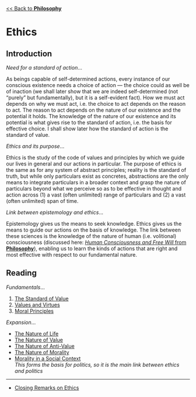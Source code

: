 [<< Back to **Philosophy**](https://pranigopu.github.io/philosophy)

# Ethics
## Introduction
_Need for a standard of action_...

As beings capable of self-determined actions, every instance of our conscious existence needs a choice of action — the choice could as well be of inaction (we shall later show that we are indeed self-determined (not “purely” but fundamentally), but it is a self-evident fact). How we must act depends on why we must act, i.e. the choice to act depends on the reason to act. The reason to act depends on the nature of our existence and the potential it holds. The knowledge of the nature of our existence and its potential is what gives rise to the standard of action, i.e. the basis for effective choice. I shall show later how the standard of action is the standard of value.

_Ethics and its purpose_...

Ethics is the study of the code of values and principles by which we guide our lives in general and our actions in particular. The purpose of ethics is the same as for any system of abstract principles; reality is the standard of truth, but while only particulars exist as concretes, abstractions are the only means to integrate particulars in a broader context and grasp the nature of particulars beyond what we perceive so as to be effective in thought and action across (1) a vast (often unlimited) range of particulars and (2) a vast (often unlimited) span of time.

_Link between epistemology and ethics_...

Epistemology gives us the means to seek knowledge. Ethics gives us the means to guide our actions on the basis of knowledge. The link between these sciences is the knowledge of the nature of human (i.e. volitional) consciousness (discussed here: [_Human Consciousness and Free Will_ from **Philosophy**](https://pranigopu.github.io/philosophy/human-consciousness-and-free-will.html)), enabling us to learn the kinds of actions that are right and most effective with respect to our fundamental nature.

## Reading
_Fundamentals_...
1. [The Standard of Value](https://pranigopu.github.io/philosophy/ethics/1-standard-of-value.html)
2. [Values and Virtues](https://pranigopu.github.io/philosophy/ethics/2-values-and-virtues.html)
3. [Moral Principles](https://pranigopu.github.io/philosophy/ethics/3-moral-principles.html)

_Expansion_...

- [The Nature of Life](https://pranigopu.github.io/philosophy/ethics/nature-of-life.html)
- [The Nature of Value](https://pranigopu.github.io/philosophy/ethics/nature-of-value.html)
- [The Nature of Anti-Value](https://pranigopu.github.io/philosophy/ethics/nature-of-anti-value.html)
- [The Nature of Morality](https://pranigopu.github.io/philosophy/ethics/nature-of-morality.html)
- [Morality in a Social Context](https://pranigopu.github.io/philosophy/ethics/morality-in-social-context.html) <br> _This forms the basis for politics, so it is the main link between ethics and politics_

---

- [Closing Remarks on Ethics](https://pranigopu.github.io/philosophy/ethics/closing-remarks-on-ethics.html)